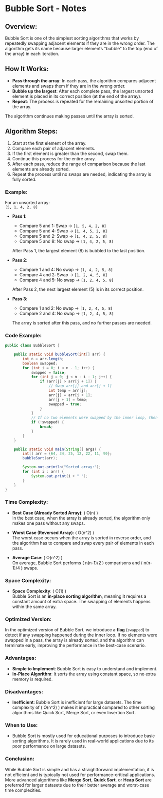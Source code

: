 # **Bubble Sort - Notes**

## **Overview:**
Bubble Sort is one of the simplest sorting algorithms that works by repeatedly swapping adjacent elements if they are in the wrong order. The algorithm gets its name because larger elements "bubble" to the top (end of the array) in each iteration.

## **How It Works:**
- **Pass through the array**: In each pass, the algorithm compares adjacent elements and swaps them if they are in the wrong order.
- **Bubble up the largest**: After each complete pass, the largest unsorted element is placed in its correct position (at the end of the array).
- **Repeat**: The process is repeated for the remaining unsorted portion of the array.

The algorithm continues making passes until the array is sorted.

## **Algorithm Steps:**
1. Start at the first element of the array.
2. Compare each pair of adjacent elements.
3. If the first element is greater than the second, swap them.
4. Continue this process for the entire array.
5. After each pass, reduce the range of comparison because the last elements are already sorted.
6. Repeat the process until no swaps are needed, indicating the array is fully sorted.

### **Example:**

For an unsorted array:  
`[5, 1, 4, 2, 8]`

- **Pass 1**:
    - Compare 5 and 1: Swap → `[1, 5, 4, 2, 8]`
    - Compare 5 and 4: Swap → `[1, 4, 5, 2, 8]`
    - Compare 5 and 2: Swap → `[1, 4, 2, 5, 8]`
    - Compare 5 and 8: No swap → `[1, 4, 2, 5, 8]`

  After Pass 1, the largest element (8) is bubbled to the last position.

- **Pass 2**:
    - Compare 1 and 4: No swap → `[1, 4, 2, 5, 8]`
    - Compare 4 and 2: Swap → `[1, 2, 4, 5, 8]`
    - Compare 4 and 5: No swap → `[1, 2, 4, 5, 8]`

  After Pass 2, the next largest element (5) is in its correct position.

- **Pass 3**:
    - Compare 1 and 2: No swap → `[1, 2, 4, 5, 8]`
    - Compare 2 and 4: No swap → `[1, 2, 4, 5, 8]`

  The array is sorted after this pass, and no further passes are needed.

### **Code Example:**

```java
public class BubbleSort {

    public static void bubbleSort(int[] arr) {
        int n = arr.length;
        boolean swapped;
        for (int i = 0; i < n - 1; i++) {
            swapped = false;
            for (int j = 0; j < n - i - 1; j++) {
                if (arr[j] > arr[j + 1]) {
                    // Swap arr[j] and arr[j + 1]
                    int temp = arr[j];
                    arr[j] = arr[j + 1];
                    arr[j + 1] = temp;
                    swapped = true;
                }
            }
            // If no two elements were swapped by the inner loop, then break
            if (!swapped) {
                break;
            }
        }
    }

    public static void main(String[] args) {
        int[] arr = {64, 34, 25, 12, 22, 11, 90};
        bubbleSort(arr);

        System.out.println("Sorted array:");
        for (int i : arr) {
            System.out.print(i + " ");
        }
    }
}
```

### **Time Complexity:**
- **Best Case (Already Sorted Array)**: \( O(n) \)  
  In the best case, when the array is already sorted, the algorithm only makes one pass without any swaps.

- **Worst Case (Reversed Array)**: \( O(n^2) \)  
  The worst case occurs when the array is sorted in reverse order, and the algorithm has to compare and swap every pair of elements in each pass.

- **Average Case**: \( O(n^2) \)  
  On average, Bubble Sort performs \( n(n-1)/2 \) comparisons and \( n(n-1)/4 \) swaps.

### **Space Complexity:**
- **Space Complexity**: \( O(1) \)  
  Bubble Sort is an **in-place sorting algorithm**, meaning it requires a constant amount of extra space. The swapping of elements happens within the same array.

### **Optimized Version:**
In the optimized version of Bubble Sort, we introduce a **flag** (`swapped`) to detect if any swapping happened during the inner loop. If no elements were swapped in a pass, the array is already sorted, and the algorithm can terminate early, improving the performance in the best-case scenario.

### **Advantages:**
- **Simple to Implement**: Bubble Sort is easy to understand and implement.
- **In-Place Algorithm**: It sorts the array using constant space, so no extra memory is required.

### **Disadvantages:**
- **Inefficient**: Bubble Sort is inefficient for large datasets. The time complexity of \( O(n^2) \) makes it impractical compared to other sorting algorithms like Quick Sort, Merge Sort, or even Insertion Sort.

### **When to Use:**
- Bubble Sort is mostly used for educational purposes to introduce basic sorting algorithms. It is rarely used in real-world applications due to its poor performance on large datasets.

### **Conclusion:**
While Bubble Sort is simple and has a straightforward implementation, it is not efficient and is typically not used for performance-critical applications. More advanced algorithms like **Merge Sort**, **Quick Sort**, or **Heap Sort** are preferred for larger datasets due to their better average and worst-case time complexities.